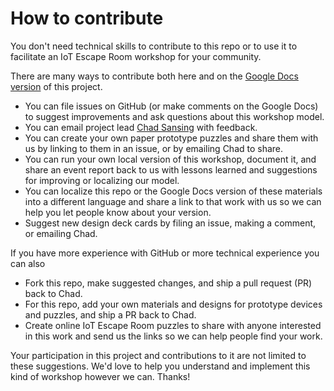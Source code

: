 # How to contribute

You don't need technical skills to contribute to this repo or to use it to facilitate an IoT Escape Room workshop for your community.

There are many ways to contribute both here and on the [Google Docs version](https://drive.google.com/open?id=1RfXgqHbLDygJ-ldJYfHEM76rAXc6rZ7b) of this project.

- You can file issues on GitHub (or make comments on the Google Docs) to suggest improvements and ask questions about this workshop model.
- You can email project lead [Chad Sansing](mailto:chad@mozillafoundation.org) with feedback.
- You can create your own paper prototype puzzles and share them with us by linking to them in an issue, or by emailing Chad to share.
- You can run your own local version of this workshop, document it, and share an event report back to us with lessons learned and suggestions for improving or localizing our model.
- You can localize this repo or the Google Docs version of these materials into a different language and share a link to that work with us so we can help you let people know about your version.
- Suggest new design deck cards by filing an issue, making a comment, or emailing Chad.

If you have more experience with GitHub or more technical experience you can also

- Fork this repo, make suggested changes, and ship a pull request (PR) back to Chad.
- For this repo, add your own materials and designs for prototype devices and puzzles, and ship a PR back to Chad.
- Create online IoT Escape Room puzzles to share with anyone interested in this work and send us the links so we can help people find your work.

Your participation in this project and contributions to it are not limited to these suggestions. We'd love to help you understand and implement this kind of workshop however we can. Thanks!